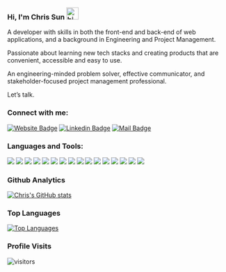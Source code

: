 ### Hi, I'm Chris Sun  <img src="https://user-images.githubusercontent.com/1303154/88677602-1635ba80-d120-11ea-84d8-d263ba5fc3c0.gif" width="28px" alt="hi">

A developer with skills in both the front-end and back-end of web applications, and a background in Engineering and Project Management. 

Passionate about learning new tech stacks and creating products that are convenient, accessible and easy to use.

An engineering-minded problem solver, effective communicator, and stakeholder-focused project management professional.

Let’s talk.

### Connect with me:
[![Website Badge](https://img.shields.io/badge/-Chris_Sun-F7DF1E?style=flat&labelColor=F7DF1E&logo=GoogleEarth&logoColor=black)](http://chris-sun.me/)
[![Linkedin Badge](https://img.shields.io/badge/-Chris_Sun-0e76a8?style=flat&labelColor=0e76a8&logo=linkedin&logoColor=white)](https://www.linkedin.com/in/chrissun5567/)
[![Mail Badge](https://img.shields.io/badge/-Chris_Sun-c0392b?style=flat&labelColor=c0392b&logo=gmail&logoColor=white)](mailto:chris.sun5567@gmail.com)


### Languages and Tools:

![](https://img.shields.io/badge/JavaScript-F7DF1E?style=for-the-badge&logo=javascript&logoColor=black)
![](https://img.shields.io/badge/Node.js-43853D?style=for-the-badge&logo=node.js&logoColor=white)
![](https://img.shields.io/badge/Express-800080?style=for-the-badge&logo=Express&logoColor=white)
![](https://img.shields.io/badge/HTML-E34F26?style=for-the-badge&logo=html5&logoColor=white)
![](https://img.shields.io/badge/CSS-1572B6?style=for-the-badge&logo=css3&logoColor=white)
![](https://img.shields.io/badge/Sass-CC6699?style=for-the-badge&logo=sass&logoColor=white)
![](https://img.shields.io/badge/Php-CC342D?style=for-the-badge&logo=Sequelize&logoColor=white)
![](https://img.shields.io/badge/Ruby-CC342D?style=for-the-badge&logo=ruby&logoColor=white)
![](https://img.shields.io/badge/Rails-F7DF1E?style=for-the-badge&logo=RubyonRails&logoColor=black)
![](https://img.shields.io/badge/PostgreSQL-1572B6?style=for-the-badge&logo=postgresql&logoColor=white)
![](https://img.shields.io/badge/jQuery-43853D?style=for-the-badge&logo=jquery&logoColor=white)
![](https://img.shields.io/badge/React-20232A?style=for-the-badge&logo=react&logoColor=61DAFB)
![](https://img.shields.io/badge/Material--UI-800080?style=for-the-badge&logo=material-ui&logoColor=white)
![](https://img.shields.io/badge/Git-E34F26?style=for-the-badge&logo=git&logoColor=white)
![](https://img.shields.io/badge/Photoshop-CC6699?style=for-the-badge&logo=AdobePhotoshop&logoColor=white)
![](https://img.shields.io/badge/Sequelize-CC342D?style=for-the-badge&logo=Sequelize&logoColor=white)

### Github Analytics

[![Chris's GitHub stats](https://github-readme-stats.vercel.app/api?username=woodpeckershop&show_icons=true&theme=tokyonight)](https://github.com/anuraghazra/github-readme-stats)

### Top Languages

[![Top Languages](https://github-readme-stats.vercel.app/api/top-langs/?username=woodpeckershop&theme=tokyonight)](https://github.com/anuraghazra/github-readme-stats)

### Profile Visits

![visitors](https://visitor-badge.glitch.me/badge?page_id=woodpeckershop.woodpeckershop)
